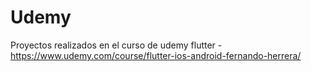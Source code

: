 # Udemy
Proyectos realizados en el curso de udemy flutter  - https://www.udemy.com/course/flutter-ios-android-fernando-herrera/
